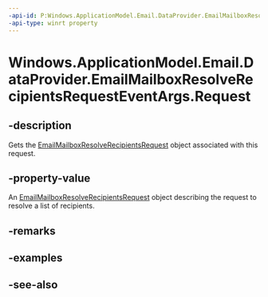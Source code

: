 ----api-id: P:Windows.ApplicationModel.Email.DataProvider.EmailMailboxResolveRecipientsRequestEventArgs.Request
-api-type: winrt property
---<!-- Property syntaxpublic Windows.ApplicationModel.Email.DataProvider.EmailMailboxResolveRecipientsRequest Request { get; }--># Windows.ApplicationModel.Email.DataProvider.EmailMailboxResolveRecipientsRequestEventArgs.Request## -descriptionGets the [EmailMailboxResolveRecipientsRequest](emailmailboxresolverecipientsrequest.md) object associated with this request.## -property-valueAn [EmailMailboxResolveRecipientsRequest](emailmailboxresolverecipientsrequest.md) object describing the request to resolve a list of recipients.## -remarks## -examples## -see-also